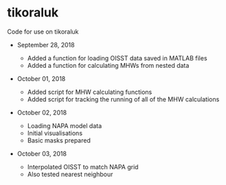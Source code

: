 # tikoraluk
Code for use on tikoraluk

* September 28, 2018
  * Added a function for loading OISST data saved in MATLAB files
  * Added a function for calculating MHWs from nested data
  
* October 01, 2018
  * Added script for MHW calculating functions
  * Added script for tracking the running of all of the MHW calculations
  
* October 02, 2018
  * Loading NAPA model data
  * Initial visualisations
  * Basic masks prepared
  
* October 03, 2018
  * Interpolated OISST to match NAPA grid
  * Also tested nearest neighbour